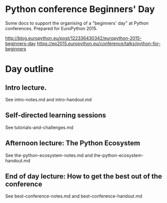 # Python conference Beginners' Day

Some docs to support the organising of a "beginners' day" at Python conferences.  Prepared for EuroPython 2015.

http://blog.europython.eu/post/122336430342/europython-2015-beginners-day
https://ep2015.europython.eu/conference/talks/python-for-beginners


# Day outline

## Intro lecture.

See intro-notes.md and intro-handout.md

## Self-directed learning sessions

See tutorials-and-challenges.md

## Afternoon lecture: The Python Ecosystem

See the-python-ecosystem-notes.md and the-python-ecosystem-handout.md

##  End of day lecture:  How to get the best out of the conference

See best-conference-notes.md and best-conference-handout.md
